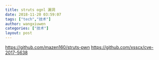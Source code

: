 ```yaml
---
title: struts ognl 漏洞
date: 2018-11-20 03:59:07
tags: ["tech","技术"]
author: wangxiuwen
categories: ["技术"]
layout: post
---
```


<https://github.com/mazen160/struts-pwn>
<https://github.com/xsscx/cve-2017-5638>